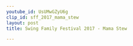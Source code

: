 ```yaml
---
youtube_id: UsUMwGZyU6g
clip_id: sff_2017_mama_stew
layout: post
title: Swing Family Festival 2017 - Mama Stew

---
```


